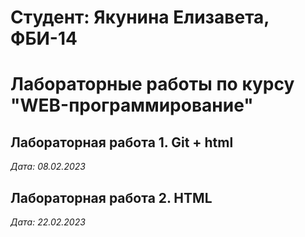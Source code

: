 # Студент: Якунина Елизавета, ФБИ-14

# Лабораторные работы по курсу "WEB-программирование"

## Лабораторная работа 1. Git + html

*Дата: 08.02.2023*

## Лабораторная работа 2. HTML

*Дата: 22.02.2023*
